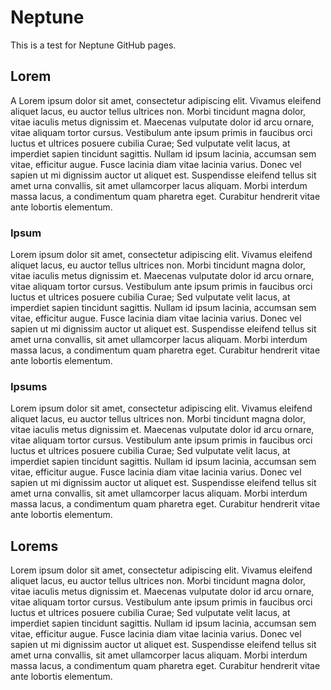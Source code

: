 # Neptune #

This is a test for Neptune GitHub pages.

## Lorem ##

A Lorem ipsum dolor sit amet, consectetur adipiscing elit. Vivamus eleifend aliquet lacus, eu auctor tellus ultrices non. Morbi tincidunt magna dolor, vitae iaculis metus dignissim et. Maecenas vulputate dolor id arcu ornare, vitae aliquam tortor cursus. Vestibulum ante ipsum primis in faucibus orci luctus et ultrices posuere cubilia Curae; Sed vulputate velit lacus, at imperdiet sapien tincidunt sagittis. Nullam id ipsum lacinia, accumsan sem vitae, efficitur augue. Fusce lacinia diam vitae lacinia varius. Donec vel sapien ut mi dignissim auctor ut aliquet est. Suspendisse eleifend tellus sit amet urna convallis, sit amet ullamcorper lacus aliquam. Morbi interdum massa lacus, a condimentum quam pharetra eget. Curabitur hendrerit vitae ante lobortis elementum.

### Ipsum ###

Lorem ipsum dolor sit amet, consectetur adipiscing elit. Vivamus eleifend aliquet lacus, eu auctor tellus ultrices non. Morbi tincidunt magna dolor, vitae iaculis metus dignissim et. Maecenas vulputate dolor id arcu ornare, vitae aliquam tortor cursus. Vestibulum ante ipsum primis in faucibus orci luctus et ultrices posuere cubilia Curae; Sed vulputate velit lacus, at imperdiet sapien tincidunt sagittis. Nullam id ipsum lacinia, accumsan sem vitae, efficitur augue. Fusce lacinia diam vitae lacinia varius. Donec vel sapien ut mi dignissim auctor ut aliquet est. Suspendisse eleifend tellus sit amet urna convallis, sit amet ullamcorper lacus aliquam. Morbi interdum massa lacus, a condimentum quam pharetra eget. Curabitur hendrerit vitae ante lobortis elementum.

### Ipsums ###

Lorem ipsum dolor sit amet, consectetur adipiscing elit. Vivamus eleifend aliquet lacus, eu auctor tellus ultrices non. Morbi tincidunt magna dolor, vitae iaculis metus dignissim et. Maecenas vulputate dolor id arcu ornare, vitae aliquam tortor cursus. Vestibulum ante ipsum primis in faucibus orci luctus et ultrices posuere cubilia Curae; Sed vulputate velit lacus, at imperdiet sapien tincidunt sagittis. Nullam id ipsum lacinia, accumsan sem vitae, efficitur augue. Fusce lacinia diam vitae lacinia varius. Donec vel sapien ut mi dignissim auctor ut aliquet est. Suspendisse eleifend tellus sit amet urna convallis, sit amet ullamcorper lacus aliquam. Morbi interdum massa lacus, a condimentum quam pharetra eget. Curabitur hendrerit vitae ante lobortis elementum.

## Lorems ##

Lorem ipsum dolor sit amet, consectetur adipiscing elit. Vivamus eleifend aliquet lacus, eu auctor tellus ultrices non. Morbi tincidunt magna dolor, vitae iaculis metus dignissim et. Maecenas vulputate dolor id arcu ornare, vitae aliquam tortor cursus. Vestibulum ante ipsum primis in faucibus orci luctus et ultrices posuere cubilia Curae; Sed vulputate velit lacus, at imperdiet sapien tincidunt sagittis. Nullam id ipsum lacinia, accumsan sem vitae, efficitur augue. Fusce lacinia diam vitae lacinia varius. Donec vel sapien ut mi dignissim auctor ut aliquet est. Suspendisse eleifend tellus sit amet urna convallis, sit amet ullamcorper lacus aliquam. Morbi interdum massa lacus, a condimentum quam pharetra eget. Curabitur hendrerit vitae ante lobortis elementum.
